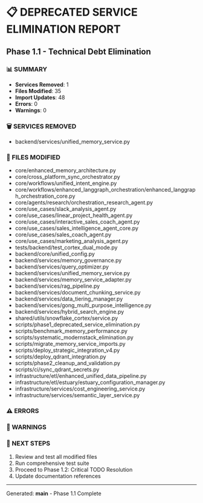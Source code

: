 
# 📋 DEPRECATED SERVICE ELIMINATION REPORT
## Phase 1.1 - Technical Debt Elimination

### 📊 SUMMARY
- **Services Removed**: 1
- **Files Modified**: 35
- **Import Updates**: 48
- **Errors**: 0
- **Warnings**: 0

### 🗑️ SERVICES REMOVED
- backend/services/unified_memory_service.py

### 🔄 FILES MODIFIED
- core/enhanced_memory_architecture.py
- core/cross_platform_sync_orchestrator.py
- core/workflows/unified_intent_engine.py
- core/workflows/enhanced_langgraph_orchestration/enhanced_langgraph_orchestration_core.py
- core/agents/research/orchestration_research_agent.py
- core/use_cases/slack_analysis_agent.py
- core/use_cases/linear_project_health_agent.py
- core/use_cases/interactive_sales_coach_agent.py
- core/use_cases/sales_intelligence_agent_core.py
- core/use_cases/sales_coach_agent.py
- core/use_cases/marketing_analysis_agent.py
- tests/backend/test_cortex_dual_mode.py
- backend/core/unified_config.py
- backend/services/memory_governance.py
- backend/services/query_optimizer.py
- backend/services/unified_memory_service.py
- backend/services/memory_service_adapter.py
- backend/services/rag_pipeline.py
- backend/services/document_chunking_service.py
- backend/services/data_tiering_manager.py
- backend/services/gong_multi_purpose_intelligence.py
- backend/services/hybrid_search_engine.py
- shared/utils/snowflake_cortex/service.py
- scripts/phase1_deprecated_service_elimination.py
- scripts/benchmark_memory_performance.py
- scripts/systematic_modernstack_elimination.py
- scripts/migrate_memory_service_imports.py
- scripts/deploy_strategic_integration_v4.py
- scripts/deploy_qdrant_integration.py
- scripts/phase2_cleanup_and_validation.py
- scripts/ci/sync_qdrant_secrets.py
- infrastructure/etl/enhanced_unified_data_pipeline.py
- infrastructure/etl/estuary/estuary_configuration_manager.py
- infrastructure/services/cost_engineering_service.py
- infrastructure/services/semantic_layer_service.py

### ⚠️ ERRORS


### 📝 WARNINGS


### 🎯 NEXT STEPS
1. Review and test all modified files
2. Run comprehensive test suite
3. Proceed to Phase 1.2: Critical TODO Resolution
4. Update documentation references

---
Generated: __main__ - Phase 1.1 Complete
